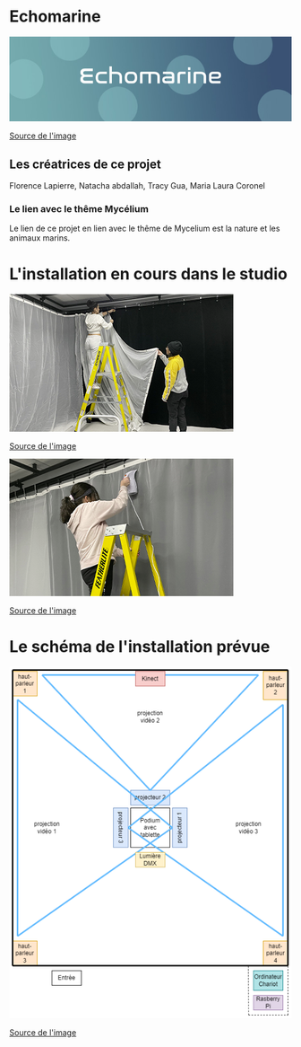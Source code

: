 # Echomarine
![banniere photo](media/echomarine_banniere_page_projet.jpeg)

[Source de l'image](https://tim-montmorency.com/2023/projets/Echomarine/docs/web/index.html)

## Les créatrices de ce projet
Florence Lapierre, Natacha abdallah, Tracy Gua, Maria Laura Coronel

### Le lien avec le thême Mycélium 
Le lien de ce projet en lien avec le thême de Mycelium est la nature et les animaux marins.

# L'installation en cours dans le studio

![installation en cours](media/installation_en_cours_01.png)

[Source de l'image](https://tim-montmorency.com/2023/projets/Echomarine/docs/web/index.html)

![installation en cours](media/installation_en_cours_02.png)

[Source de l'image](https://tim-montmorency.com/2023/projets/Echomarine/docs/web/index.html)

# Le schéma de l'installation prévue
![schema installation](media/schema_installation.png)

[Source de l'image](https://tim-montmorency.com/2023/projets/Echomarine/docs/web/index.html)

